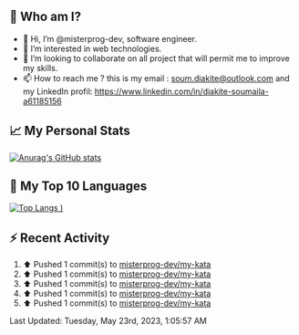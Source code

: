 ## **🔎 Who am I?**
- 👋 Hi, I’m @misterprog-dev, software engineer.
- 👀 I’m interested in web technologies.
- 💞️ I’m looking to collaborate on all project that will permit me to improve my skills.
- 📫 How to reach me ? this is my email : soum.diakite@outlook.com and my LinkedIn profil: https://www.linkedin.com/in/diakite-soumaila-a61185156


## **📈 My Personal Stats**
[![Anurag's GitHub stats](https://github-readme-stats.vercel.app/api?username=misterprog-dev&count_private=true&show_icons=true)](https://github.com/anuraghazra/github-readme-stats)

## **📣 My Top 10 Languages**
[![Top Langs](https://github-readme-stats.vercel.app/api/top-langs/?username=misterprog-dev&langs_count=10&layout=compact&hide=html,css&hide_title=true&&&show_icons=true)
)](https://github.com/anuraghazra/github-readme-stats)

## **⚡ Recent Activity**
<!--RECENT_ACTIVITY:start-->
1. ⬆️ Pushed 1 commit(s) to [misterprog-dev/my-kata](https://github.com/misterprog-dev/my-kata)<br>
2. ⬆️ Pushed 1 commit(s) to [misterprog-dev/my-kata](https://github.com/misterprog-dev/my-kata)<br>
3. ⬆️ Pushed 1 commit(s) to [misterprog-dev/my-kata](https://github.com/misterprog-dev/my-kata)<br>
4. ⬆️ Pushed 1 commit(s) to [misterprog-dev/my-kata](https://github.com/misterprog-dev/my-kata)<br>
5. ⬆️ Pushed 1 commit(s) to [misterprog-dev/my-kata](https://github.com/misterprog-dev/my-kata)<br>
<!--RECENT_ACTIVITY:end-->
<!--RECENT_ACTIVITY:last_update-->
Last Updated: Tuesday, May 23rd, 2023, 1:05:57 AM
<!--RECENT_ACTIVITY:last_update_end-->

<!---
misterprog-dev/misterprog-dev is a ✨ special ✨ repository because its `README.md` (this file) appears on your GitHub profile.
You can click the Preview link to take a look at your changes.
--->


